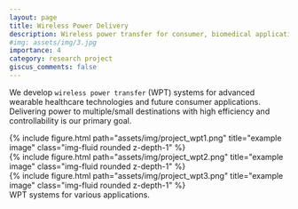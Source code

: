 ```yaml
---
layout: page
title: Wireless Power Delivery
description: Wireless power transfer for consumer, biomedical applications
#img: assets/img/3.jpg
importance: 4
category: research project
giscus_comments: false
---
```


We develop `wireless power transfer` (WPT) systems for advanced wearable healthcare technologies and future consumer applications. Delivering power to multiple/small destinations with high efficiency and controllability is our primary goal.  

<div class="row">
    <div class="col-sm mt-3 mt-md-0">
        {% include figure.html path="assets/img/project_wpt1.png" title="example image" class="img-fluid rounded z-depth-1" %}
    </div>
    <div class="col-sm mt-3 mt-md-0">
        {% include figure.html path="assets/img/project_wpt2.png" title="example image" class="img-fluid rounded z-depth-1" %}
    </div>
    <div class="col-sm mt-3 mt-md-0">
        {% include figure.html path="assets/img/project_wpt3.png" title="example image" class="img-fluid rounded z-depth-1" %}
    </div>
</div>
<div class="caption">
    WPT systems for various applications.  
</div>
